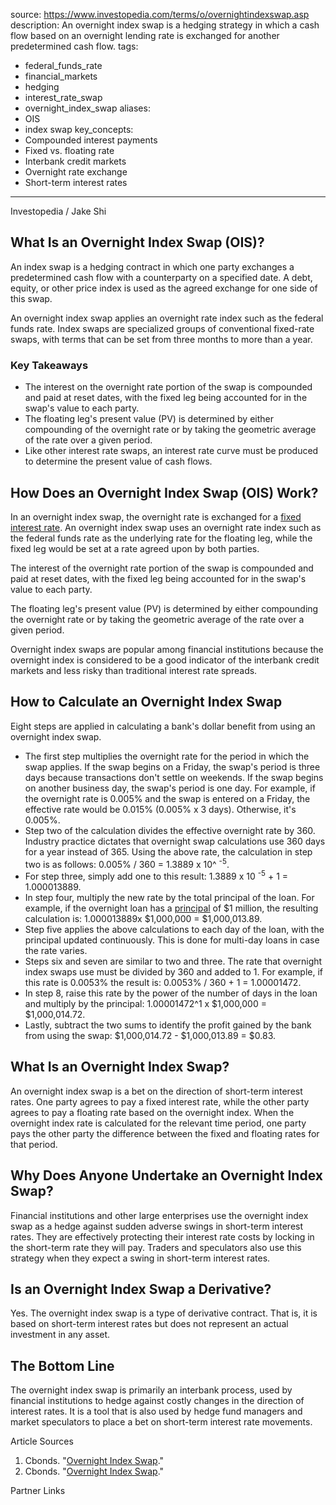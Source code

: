  
source: https://www.investopedia.com/terms/o/overnightindexswap.asp
description: An overnight index swap is a hedging strategy in which a cash flow based
  on an overnight lending rate is exchanged for another predetermined cash flow.
tags:
  - federal_funds_rate
  - financial_markets
  - hedging
  - interest_rate_swap
  - overnight_index_swap
aliases:
  - OIS
  - index swap
key_concepts:
  - Compounded interest payments
  - Fixed vs. floating rate
  - Interbank credit markets
  - Overnight rate exchange
  - Short-term interest rates
---


Investopedia / Jake Shi

## What Is an Overnight Index Swap (OIS)?

An index swap is a hedging contract in which one party exchanges a predetermined cash flow with a counterparty on a specified date. A debt, equity, or other price index is used as the agreed exchange for one side of this swap.

An overnight index swap applies an overnight rate index such as the federal funds rate. Index swaps are specialized groups of conventional fixed-rate swaps, with terms that can be set from three months to more than a year.

### Key Takeaways

- The interest on the overnight rate portion of the swap is compounded and paid at reset dates, with the fixed leg being accounted for in the swap's value to each party.
- The floating leg's present value (PV) is determined by either compounding of the overnight rate or by taking the geometric average of the rate over a given period.
- Like other interest rate swaps, an interest rate curve must be produced to determine the present value of cash flows.

## How Does an Overnight Index Swap (OIS) Work?

In an overnight index swap, the overnight rate is exchanged for a [fixed interest rate](https://www.investopedia.com/terms/f/fixedinterestrate.asp). An overnight index swap uses an overnight rate index such as the federal funds rate as the underlying rate for the floating leg, while the fixed leg would be set at a rate agreed upon by both parties.

The interest of the overnight rate portion of the swap is compounded and paid at reset dates, with the fixed leg being accounted for in the swap's value to each party.

The floating leg's present value (PV) is determined by either compounding the overnight rate or by taking the geometric average of the rate over a given period.

Overnight index swaps are popular among financial institutions because the overnight index is considered to be a good indicator of the interbank credit markets and less risky than traditional interest rate spreads.

## How to Calculate an Overnight Index Swap

Eight steps are applied in calculating a bank's dollar benefit from using an overnight index swap.

- The first step multiplies the overnight rate for the period in which the swap applies. If the swap begins on a Friday, the swap's period is three days because transactions don't settle on weekends. If the swap begins on another business day, the swap's period is one day. For example, if the overnight rate is 0.005% and the swap is entered on a Friday, the effective rate would be 0.015% (0.005% x 3 days). Otherwise, it's 0.005%.
- Step two of the calculation divides the effective overnight rate by 360. Industry practice dictates that overnight swap calculations use 360 days for a year instead of 365. Using the above rate, the calculation in step two is as follows: 0.005% / 360 = 1.3889 x 10^ <sup>-5</sup>.
- For step three, simply add one to this result: 1.3889 x 10 <sup>-5</sup> + 1 = 1.000013889.
- In step four, multiply the new rate by the total principal of the loan. For example, if the overnight loan has a [principal](https://www.investopedia.com/terms/p/principal.asp) of $1 million, the resulting calculation is: 1.000013889x $1,000,000 = $1,000,013.89.
- Step five applies the above calculations to each day of the loan, with the principal updated continuously. This is done for multi-day loans in case the rate varies.
- Steps six and seven are similar to two and three. The rate that overnight index swaps use must be divided by 360 and added to 1. For example, if this rate is 0.0053% the result is: 0.0053% / 360 + 1 = 1.00001472.
- In step 8, raise this rate by the power of the number of days in the loan and multiply by the principal: 1.00001472^1 x $1,000,000 = $1,000,014.72.
- Lastly, subtract the two sums to identify the profit gained by the bank from using the swap: $1,000,014.72 - $1,000,013.89 = $0.83.

## What Is an Overnight Index Swap?

An overnight index swap is a bet on the direction of short-term interest rates. One party agrees to pay a fixed interest rate, while the other party agrees to pay a floating rate based on the overnight index. When the overnight index rate is calculated for the relevant time period, one party pays the other party the difference between the fixed and floating rates for that period.

## Why Does Anyone Undertake an Overnight Index Swap?

Financial institutions and other large enterprises use the overnight index swap as a hedge against sudden adverse swings in short-term interest rates. They are effectively protecting their interest rate costs by locking in the short-term rate they will pay. Traders and speculators also use this strategy when they expect a swing in short-term interest rates.

## Is an Overnight Index Swap a Derivative?

Yes. The overnight index swap is a type of derivative contract. That is, it is based on short-term interest rates but does not represent an actual investment in any asset.

## The Bottom Line

The overnight index swap is primarily an interbank process, used by financial institutions to hedge against costly changes in the direction of interest rates. It is a tool that is also used by hedge fund managers and market speculators to place a bet on short-term interest rate movements.

Article Sources

1. Cbonds. "[Overnight Index Swap](https://cbonds.com/glossary/overnight-index-swap-ois/)."
2. Cbonds. "[Overnight Index Swap](https://cbonds.com/glossary/overnight-index-swap-ois/#:~:text=Unlike%20other%20yield%20curves%20that,for%20risk%2Dfree%20interest%20rates.)."

Partner Links